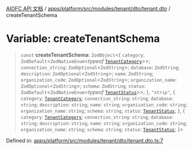 [AIOFC API 文档](../../../../../../../../index.md) / [apps/platform/src/modules/tenant/dto/tenant.dto](../index.md) / createTenantSchema

# Variable: createTenantSchema

> `const` **createTenantSchema**: `ZodObject`\<\{ `category`: `ZodDefault`\<`ZodNativeEnum`\<*typeof* [`TenantCategory`](../../../../../database/schema/tenant.schema/enumerations/TenantCategory.md)\>\>; `connection_string`: `ZodOptional`\<`ZodString`\>; `database`: `ZodString`; `description`: `ZodOptional`\<`ZodString`\>; `name`: `ZodString`; `organization_code`: `ZodOptional`\<`ZodString`\>; `organization_name`: `ZodOptional`\<`ZodString`\>; `schema`: `ZodString`; `status`: `ZodDefault`\<`ZodNativeEnum`\<*typeof* [`TenantStatus`](../../../../../database/schema/tenant.schema/enumerations/TenantStatus.md)\>\>; \}, `"strip"`, \{ `category`: [`TenantCategory`](../../../../../database/schema/tenant.schema/enumerations/TenantCategory.md); `connection_string`: `string`; `database`: `string`; `description`: `string`; `name`: `string`; `organization_code`: `string`; `organization_name`: `string`; `schema`: `string`; `status`: [`TenantStatus`](../../../../../database/schema/tenant.schema/enumerations/TenantStatus.md); \}, \{ `category`: [`TenantCategory`](../../../../../database/schema/tenant.schema/enumerations/TenantCategory.md); `connection_string`: `string`; `database`: `string`; `description`: `string`; `name`: `string`; `organization_code`: `string`; `organization_name`: `string`; `schema`: `string`; `status`: [`TenantStatus`](../../../../../database/schema/tenant.schema/enumerations/TenantStatus.md); \}\>

Defined in: [apps/platform/src/modules/tenant/dto/tenant.dto.ts:7](https://github.com/aiofc-nx/aiofc-nx-20250117/blob/67a7c164367a9389d2ffea309275a0822750a8a2/apps/platform/src/modules/tenant/dto/tenant.dto.ts#L7)
